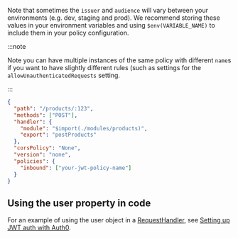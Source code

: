Note that sometimes the `issuer` and `audience` will vary between your
environments (e.g. dev, staging and prod). We recommend storing these values in your environment variables and using `$env(VARIABLE_NAME)` to include them in your policy configuration.

:::note

Note you can have multiple instances of the same policy with different `name`s if you want to have slightly different rules (such as settings for the `allowUnauthenticatedRequests` setting.

:::

```json
{
  "path": "/products/:123",
  "methods": ["POST"],
  "handler": {
    "module": "$import(./modules/products)",
    "export": "postProducts"
  },
  "corsPolicy": "None",
  "version": "none",
  "policies": {
    "inbound": ["your-jwt-policy-name"]
  }
}
```

## Using the user property in code

For an example of using the user object in a [RequestHandler](../handlers/custom-handler.md), see [Setting up JWT auth with Auth0](../policies/auth0-jwt-auth-inbound.md).
